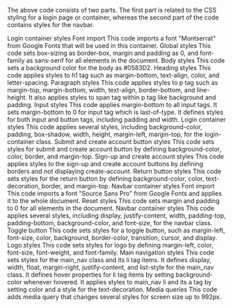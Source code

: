 The above code consists of two parts. The first part is related to the CSS styling for a login page or container, whereas the second part of the code contains styles for the navbar.

Login container styles
Font import
This code imports a font "Montserrat" from Google Fonts that will be used in this container.
Global styles
This code sets box-sizing as border-box, margin and padding as 0, and font-family as sans-serif for all elements in the document.
Body styles
This code sets a background color for the body as #0583D2.
Heading styles
This code applies styles to h1 tag such as margin-bottom, text-align, color, and letter-spacing.
Paragraph styles
This code applies styles to p tag such as margin-top, margin-bottom, width, text-align, border-bottom, and line-height.
It also applies styles to span tag within p tag like background and padding.
Input styles
This code applies margin-bottom to all input tags.
It sets margin-bottom to 0 for input tag which is last-of-type.
It defines styles for both input and button tags, including padding and width.
Login container styles
This code applies several styles, including background-color, padding, box-shadow, width, height, margin-left, margin-top, for the login-container class.
Submit and create account button styles
This code sets styles for submit and create account button by defining background-color, color, border, and margin-top.
Sign-up and create account styles
This code applies styles to the sign-up and create account buttons by defining borders and not displaying create-account.
Return button styles
This code sets styles for the return button by defining background-color, color, text-decoration, border, and margin-top.
Navbar container styles
Font import
This code imports a font "Source Sans Pro" from Google Fonts and applies it to the whole document.
Reset styles
This code sets margin and padding to 0 for all elements in the document.
Navbar container styles
This code applies several styles, including display, justify-content, width, padding-top, padding-bottom, background-color, and font-size, for the navbar class.
Toggle button
This code sets styles for a toggle button, such as margin-left, font-size, color, background, border-color, transition, cursor, and display.
Logo styles
This code sets styles for logo by defining margin-left, color, font-size, font-weight, and font-family.
Main navigation styles
This code sets styles for the main_nav class and its li tag items. It defines display, width, float, margin-right, justify-content, and list-style for the main_nav class.
It defines hover properties for li tag items by setting background-color whenever hovered.
It applies styles to main_nav li and its a tag by setting color and a style for the text-decoration.
Media queries
This code adds media query that changes several styles for screen size up to 992px.